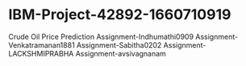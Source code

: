 # IBM-Project-42892-1660710919
Crude Oil Price Prediction
Assignment-Indhumathi0909
Assignment-Venkatramanan1881
Assignment-Sabitha0202
Assignment-LACKSHMIPRABHA
Assignment-avsivagnanam
